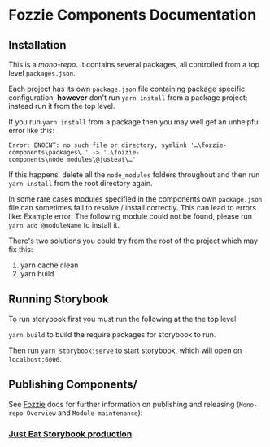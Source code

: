 # Fozzie Components Documentation


## Installation

This is a _mono-repo_.  It contains several packages, all controlled from a top level `packages.json`.

Each project has its own `package.json` file containing package specific configuration, **however** don't run `yarn install` from a package project; instead run it from the top level.

If you run `yarn install` from a package then you may well get an unhelpful error like this:

```none
Error: ENOENT: no such file or directory, symlink '…\fozzie-components\packages\…' -> '…\fozzie-components\node_modules\@justeat\…'
```

If this happens, delete all the `node_modules` folders throughout and then run `yarn install` from the root directory again.

In some rare cases modules specified in the components own `package.json` file can sometimes fail to resolve / install correctly. This can lead to errors like:
Example error: The following module could not be found, please run `yarn add @moduleName` to install it.

There's two solutions you could try from the root of the project which may fix this:

1. yarn cache clean
2. yarn build

## Running Storybook

To run storybook first you must run the following at the the top level

`yarn build` to build the require packages for storybook to run.

Then run `yarn storybook:serve` to start storybook, which will open on `localhost:6006`.


## Publishing Components/

See [Fozzie](/https://fozzie.just-eat.com/documentation/open-source/) docs for further information on publishing and releasing (`Mono-repo Overview` and `Module maintenance`):

### [Just Eat Storybook production](https://justeat.github.io/fozzie-components/@justeat/storybook/index.html)
